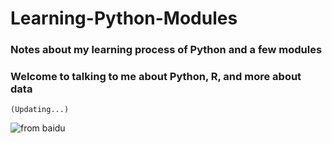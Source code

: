 # Learning-Python-Modules
### Notes about my learning process of Python and a few modules
### Welcome to talking to me about Python, R, and more about data
`(Updating...)`

![from baidu](https://ss1.bdstatic.com/70cFuXSh_Q1YnxGkpoWK1HF6hhy/it/u=332884396,1181664535&fm=26&gp=0.jpg)
